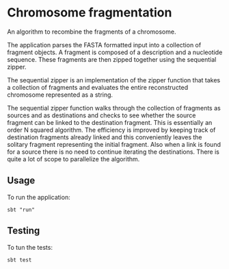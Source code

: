 Chromosome fragmentation
========================

An algorithm to recombine the fragments of a chromosome.

The application parses the FASTA formatted input into a collection of fragment objects. A fragment is composed of a
description and a nucleotide sequence. These fragments are then zipped together using the sequential zipper.

The sequential zipper is an implementation of the zipper function that takes a collection of fragments and evaluates
the entire reconstructed chromosome represented as a string.

The sequential zipper function walks through the collection of fragments as sources and as destinations and checks to
see whether the source fragment can be linked to the destination fragment. This is essentially an order N squared
algorithm. The efficiency is improved by keeping track of destination fragments already linked and this conveniently
leaves the solitary fragment representing the initial fragment. Also when a link is found for a source there is no
need to continue iterating the destinations. There is quite a lot of scope to parallelize the algorithm.

Usage
-----

To run the application:

    sbt "run"

Testing
-------

To tun the tests:

    sbt test
